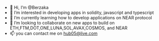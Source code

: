 - 👋 Hi, I’m @Berzaka
- 👀 I’m interested in developing apps in solidity, javascript and typescript
- 🌱 I’m currently learning how to develop applications on NEAR protocol
- 💞️ I’m looking to collaborate on new apps to build on ETH,FTM,DOT,ONE,LUNA,SOL,AVAX,COSMOS, and NEAR
- 📫 you can contact me on hub05@live.com

<!---
Berzaka/Berzaka is a ✨ special ✨ repository because its `README.md` (this file) appears on your GitHub profile.
You can click the Preview link to take a look at your changes.
--->
